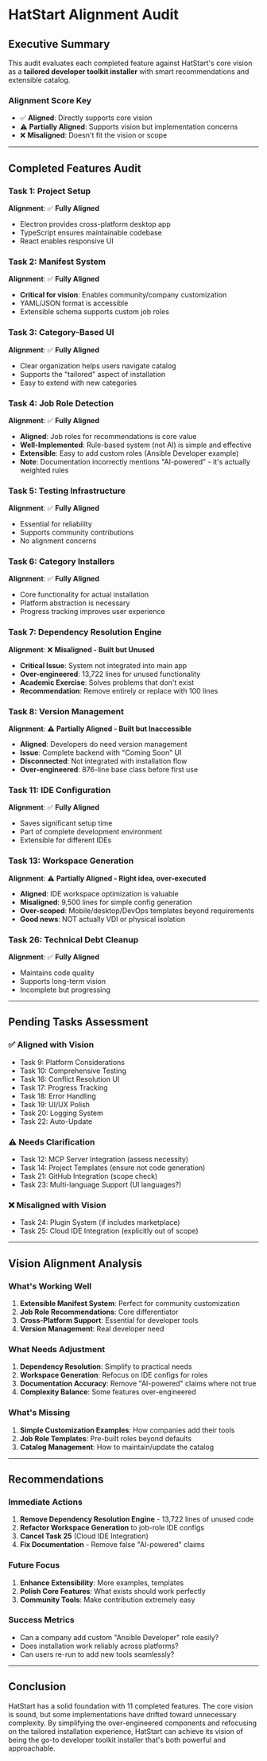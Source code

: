 # HatStart Alignment Audit

## Executive Summary

This audit evaluates each completed feature against HatStart's core vision as a **tailored developer toolkit installer** with smart recommendations and extensible catalog.

### Alignment Score Key
- ✅ **Aligned**: Directly supports core vision
- ⚠️ **Partially Aligned**: Supports vision but implementation concerns
- ❌ **Misaligned**: Doesn't fit the vision or scope

---

## Completed Features Audit

### Task 1: Project Setup
**Alignment**: ✅ **Fully Aligned**
- Electron provides cross-platform desktop app
- TypeScript ensures maintainable codebase
- React enables responsive UI

### Task 2: Manifest System  
**Alignment**: ✅ **Fully Aligned**
- **Critical for vision**: Enables community/company customization
- YAML/JSON format is accessible
- Extensible schema supports custom job roles

### Task 3: Category-Based UI
**Alignment**: ✅ **Fully Aligned**
- Clear organization helps users navigate catalog
- Supports the "tailored" aspect of installation
- Easy to extend with new categories

### Task 4: Job Role Detection
**Alignment**: ✅ **Fully Aligned**
- **Aligned**: Job roles for recommendations is core value
- **Well-Implemented**: Rule-based system (not AI) is simple and effective
- **Extensible**: Easy to add custom roles (Ansible Developer example)
- **Note**: Documentation incorrectly mentions "AI-powered" - it's actually weighted rules

### Task 5: Testing Infrastructure
**Alignment**: ✅ **Fully Aligned**
- Essential for reliability
- Supports community contributions
- No alignment concerns

### Task 6: Category Installers
**Alignment**: ✅ **Fully Aligned**
- Core functionality for actual installation
- Platform abstraction is necessary
- Progress tracking improves user experience

### Task 7: Dependency Resolution Engine
**Alignment**: ❌ **Misaligned - Built but Unused**
- **Critical Issue**: System not integrated into main app
- **Over-engineered**: 13,722 lines for unused functionality
- **Academic Exercise**: Solves problems that don't exist
- **Recommendation**: Remove entirely or replace with 100 lines

### Task 8: Version Management
**Alignment**: ⚠️ **Partially Aligned - Built but Inaccessible**
- **Aligned**: Developers do need version management
- **Issue**: Complete backend with "Coming Soon" UI
- **Disconnected**: Not integrated with installation flow
- **Over-engineered**: 876-line base class before first use

### Task 11: IDE Configuration
**Alignment**: ✅ **Fully Aligned**
- Saves significant setup time
- Part of complete development environment
- Extensible for different IDEs

### Task 13: Workspace Generation
**Alignment**: ⚠️ **Partially Aligned - Right idea, over-executed**
- **Aligned**: IDE workspace optimization is valuable
- **Misaligned**: 9,500 lines for simple config generation
- **Over-scoped**: Mobile/desktop/DevOps templates beyond requirements
- **Good news**: NOT actually VDI or physical isolation

### Task 26: Technical Debt Cleanup
**Alignment**: ✅ **Fully Aligned**
- Maintains code quality
- Supports long-term vision
- Incomplete but progressing

---

## Pending Tasks Assessment

### ✅ Aligned with Vision
- Task 9: Platform Considerations
- Task 10: Comprehensive Testing
- Task 16: Conflict Resolution UI
- Task 17: Progress Tracking
- Task 18: Error Handling
- Task 19: UI/UX Polish
- Task 20: Logging System
- Task 22: Auto-Update

### ⚠️ Needs Clarification
- Task 12: MCP Server Integration (assess necessity)
- Task 14: Project Templates (ensure not code generation)
- Task 21: GitHub Integration (scope check)
- Task 23: Multi-language Support (UI languages?)

### ❌ Misaligned with Vision
- Task 24: Plugin System (if includes marketplace)
- Task 25: Cloud IDE Integration (explicitly out of scope)

---

## Vision Alignment Analysis

### What's Working Well
1. **Extensible Manifest System**: Perfect for community customization
2. **Job Role Recommendations**: Core differentiator 
3. **Cross-Platform Support**: Essential for developer tools
4. **Version Management**: Real developer need

### What Needs Adjustment
1. **Dependency Resolution**: Simplify to practical needs
2. **Workspace Generation**: Refocus on IDE configs for roles
3. **Documentation Accuracy**: Remove "AI-powered" claims where not true
4. **Complexity Balance**: Some features over-engineered

### What's Missing
1. **Simple Customization Examples**: How companies add their tools
2. **Job Role Templates**: Pre-built roles beyond defaults
3. **Catalog Management**: How to maintain/update the catalog

---

## Recommendations

### Immediate Actions
1. **Remove Dependency Resolution Engine** - 13,722 lines of unused code
2. **Refactor Workspace Generation** to job-role IDE configs
3. **Cancel Task 25** (Cloud IDE Integration)
4. **Fix Documentation** - Remove false "AI-powered" claims

### Future Focus
1. **Enhance Extensibility**: More examples, templates
2. **Polish Core Features**: What exists should work perfectly
3. **Community Tools**: Make contribution extremely easy

### Success Metrics
- Can a company add custom "Ansible Developer" role easily?
- Does installation work reliably across platforms?
- Can users re-run to add new tools seamlessly?

---

## Conclusion

HatStart has a solid foundation with 11 completed features. The core vision is sound, but some implementations have drifted toward unnecessary complexity. By simplifying the over-engineered components and refocusing on the tailored installation experience, HatStart can achieve its vision of being the go-to developer toolkit installer that's both powerful and approachable.
